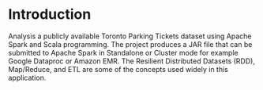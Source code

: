 # Introduction

Analysis a publicly available Toronto Parking Tickets dataset using Apache Spark and Scala programming. The project produces a JAR file that can be submitted to Apache Spark in Standalone or Cluster mode for example Google Dataproc or Amazon EMR. The Resilient Distributed Datasets (RDD), Map/Reduce, and ETL are some of the concepts used widely in this application.


